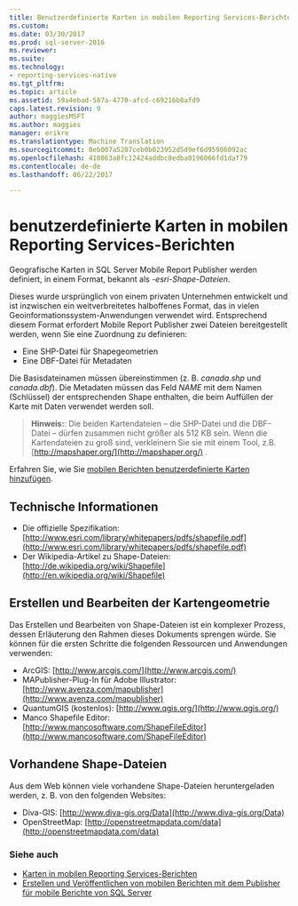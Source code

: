 ```yaml
---
title: Benutzerdefinierte Karten in mobilen Reporting Services-Berichte | Microsoft Docs
ms.custom: 
ms.date: 03/30/2017
ms.prod: sql-server-2016
ms.reviewer: 
ms.suite: 
ms.technology:
- reporting-services-native
ms.tgt_pltfrm: 
ms.topic: article
ms.assetid: 59a4ebad-587a-4770-afcd-c69216b8afd9
caps.latest.revision: 9
author: maggiesMSFT
ms.author: maggies
manager: erikre
ms.translationtype: Machine Translation
ms.sourcegitcommit: 0eb007a5207ceb0b023952d5d9ef6d95986092ac
ms.openlocfilehash: 410863a8fc12424addbc8edba0196066fd1daf79
ms.contentlocale: de-de
ms.lasthandoff: 06/22/2017

---
```

# <a name="custom-maps-in-reporting-services-mobile-reports"></a>benutzerdefinierte Karten in mobilen Reporting Services-Berichten
Geografische Karten in SQL Server Mobile Report Publisher werden definiert, in einem Format, bekannt als *-esri-Shape-Dateien*.  
  
Dieses wurde ursprünglich von einem privaten Unternehmen entwickelt und ist inzwischen ein weitverbreitetes halboffenes Format, das in vielen Geoinformationssystem-Anwendungen verwendet wird. Entsprechend diesem Format erfordert Mobile Report Publisher zwei Dateien bereitgestellt werden, wenn Sie eine Zuordnung zu definieren:  
  
- Eine SHP-Datei für Shapegeometrien  
- Eine DBF-Datei für Metadaten  
  
Die Basisdateinamen müssen übereinstimmen (z. B. *canada.shp* und *canada.dbf*). Die Metadaten müssen das Feld *NAME* mit dem Namen (Schlüssel) der entsprechenden Shape enthalten, die beim Auffüllen der Karte mit Daten verwendet werden soll.  
  
> **Hinweis:**: Die beiden Kartendateien – die SHP-Datei und die DBF-Datei – dürfen zusammen nicht größer als 512 KB sein. Wenn die Kartendateien zu groß sind, verkleinern Sie sie mit einem Tool, z.B. [http://mapshaper.org/](http://mapshaper.org/) .  
  
Erfahren Sie, wie Sie [mobilen Berichten benutzerdefinierte Karten hinzufügen](../../reporting-services/mobile-reports/add-a-custom-map-to-a-reporting-services-mobile-report.md).  
  
## <a name="technical-information"></a>Technische Informationen  
  
- Die offizielle Spezifikation: [http://www.esri.com/library/whitepapers/pdfs/shapefile.pdf](http://www.esri.com/library/whitepapers/pdfs/shapefile.pdf)  
- Der Wikipedia-Artikel zu Shape-Dateien: [http://de.wikipedia.org/wiki/Shapefile](http://en.wikipedia.org/wiki/Shapefile)  
  
## <a name="creating--editing-map-geometry"></a>Erstellen und Bearbeiten der Kartengeometrie  
  
Das Erstellen und Bearbeiten von Shape-Dateien ist ein komplexer Prozess, dessen Erläuterung den Rahmen dieses Dokuments sprengen würde. Sie können für die ersten Schritte die folgenden Ressourcen und Anwendungen verwenden:  
  
- ArcGIS: [http://www.arcgis.com/](http://www.arcgis.com/)  
- MAPublisher-Plug-In für Adobe Illustrator: [http://www.avenza.com/mapublisher](http://www.avenza.com/mapublisher)  
- QuantumGIS (kostenlos): [http://www.qgis.org/](http://www.qgis.org/)  
- Manco Shapefile Editor: [http://www.mancosoftware.com/ShapeFileEditor](http://www.mancosoftware.com/ShapeFileEditor)  
  
## <a name="existing-shapefiles"></a>Vorhandene Shape-Dateien  
  
Aus dem Web können viele vorhandene Shape-Dateien heruntergeladen werden, z. B. von den folgenden Websites:  
  
- Diva-GIS: [http://www.diva-gis.org/Data](http://www.diva-gis.org/Data)  
- OpenStreetMap: [http://openstreetmapdata.com/data](http://openstreetmapdata.com/data)  
  
### <a name="see-also"></a>Siehe auch  
- [Karten in mobilen Reporting Services-Berichten](../../reporting-services/mobile-reports/maps-in-reporting-services-mobile-reports.md)  
- [Erstellen und Veröffentlichen von mobilen Berichten mit dem Publisher für mobile Berichte von SQL Server](../../reporting-services/mobile-reports/create-mobile-reports-with-sql-server-mobile-report-publisher.md)   
  
  
  

